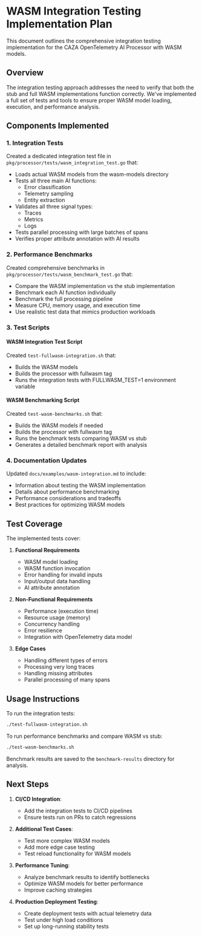 # WASM Integration Testing Implementation Plan

This document outlines the comprehensive integration testing implementation for the CAZA OpenTelemetry AI Processor with WASM models.

## Overview

The integration testing approach addresses the need to verify that both the stub and full WASM implementations function correctly. We've implemented a full set of tests and tools to ensure proper WASM model loading, execution, and performance analysis.

## Components Implemented

### 1. Integration Tests

Created a dedicated integration test file in `pkg/processor/tests/wasm_integration_test.go` that:

- Loads actual WASM models from the wasm-models directory
- Tests all three main AI functions:
  - Error classification
  - Telemetry sampling
  - Entity extraction
- Validates all three signal types:
  - Traces
  - Metrics
  - Logs
- Tests parallel processing with large batches of spans
- Verifies proper attribute annotation with AI results

### 2. Performance Benchmarks

Created comprehensive benchmarks in `pkg/processor/tests/wasm_benchmark_test.go` that:

- Compare the WASM implementation vs the stub implementation
- Benchmark each AI function individually
- Benchmark the full processing pipeline
- Measure CPU, memory usage, and execution time
- Use realistic test data that mimics production workloads

### 3. Test Scripts

#### WASM Integration Test Script

Created `test-fullwasm-integration.sh` that:
- Builds the WASM models
- Builds the processor with fullwasm tag
- Runs the integration tests with FULLWASM_TEST=1 environment variable

#### WASM Benchmarking Script

Created `test-wasm-benchmarks.sh` that:
- Builds the WASM models if needed
- Builds the processor with fullwasm tag
- Runs the benchmark tests comparing WASM vs stub
- Generates a detailed benchmark report with analysis

### 4. Documentation Updates

Updated `docs/examples/wasm-integration.md` to include:
- Information about testing the WASM implementation
- Details about performance benchmarking
- Performance considerations and tradeoffs
- Best practices for optimizing WASM models

## Test Coverage

The implemented tests cover:

1. **Functional Requirements**
   - WASM model loading
   - WASM function invocation
   - Error handling for invalid inputs
   - Input/output data handling
   - AI attribute annotation

2. **Non-Functional Requirements**
   - Performance (execution time)
   - Resource usage (memory)
   - Concurrency handling
   - Error resilience
   - Integration with OpenTelemetry data model

3. **Edge Cases**
   - Handling different types of errors
   - Processing very long traces
   - Handling missing attributes
   - Parallel processing of many spans

## Usage Instructions

To run the integration tests:

```bash
./test-fullwasm-integration.sh
```

To run performance benchmarks and compare WASM vs stub:

```bash
./test-wasm-benchmarks.sh
```

Benchmark results are saved to the `benchmark-results` directory for analysis.

## Next Steps

1. **CI/CD Integration**:
   - Add the integration tests to CI/CD pipelines
   - Ensure tests run on PRs to catch regressions

2. **Additional Test Cases**:
   - Test more complex WASM models
   - Add more edge case testing
   - Test reload functionality for WASM models

3. **Performance Tuning**:
   - Analyze benchmark results to identify bottlenecks
   - Optimize WASM models for better performance
   - Improve caching strategies

4. **Production Deployment Testing**:
   - Create deployment tests with actual telemetry data
   - Test under high load conditions
   - Set up long-running stability tests